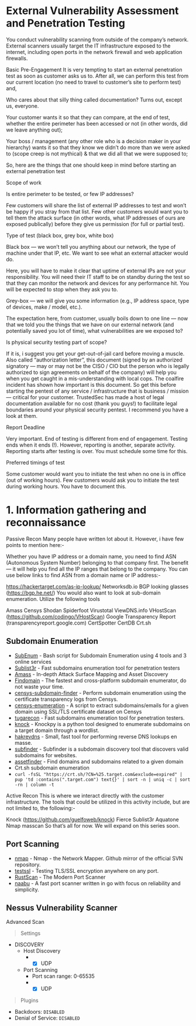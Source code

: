 # External Vulnerability Assessment and Penetration Testing
You conduct vulnerability scanning from  outside of the company’s network. External scanners usually target the IT infrastructure exposed to the internet, including open ports in the network firewall and web application firewalls.

Basic Pre-Engagement
It is very tempting to start an external penetration test as soon as customer asks us to. After all, we can perform this test from our current location (no need to travel to customer’s site to perform test) and,

Who cares about that silly thing called documentation? Turns out, except us, everyone.

Your customer wants it so that they can compare, at the end of test, whether the entire perimeter has been accessed or not (in other words, did we leave anything out);

Your boss / management (any other role who is a decision maker in your hierarchy) wants it so that they know we didn’t do more than we were asked to (scope creep is not mythical) & that we did all that we were supposed to;

So, here are the things that one should keep in mind before starting an external penetration test

Scope of work

Is entire perimeter to be tested, or few IP addresses?

Few customers will share the list of external IP addresses to test and won’t be happy if you stray from that list. Few other customers would want you to tell them the attack surface (in other words, what IP addresses of ours are exposed publically) before they give us permission (for full or partial test).

Type of test (black box, grey box, white box)

Black box — we won’t tell you anything about our network, the type of machine under that IP, etc. We want to see what an external attacker would do.

Here, you will have to make it clear that uptime of external IPs are not your responsibility. You will need their IT staff to be on standby during the test so that they can monitor the network and devices for any performance hit. You will be expected to stop when they ask you to.

Grey-box — we will give you some information (e.g., IP address space, type of devices, make / model, etc.).

The expectation here, from customer, usually boils down to one line — now that we told you the things that we have on our external network (and potentially saved you lot of time), what vulnerabilities are we exposed to?

Is physical security testing part of scope?

If it is, i suggest you get your get-out-of-jail card before moving a muscle. Also called “authorization letter”, this document (signed by an authorized signatory — may or may not be the CISO / CIO but the person who is legally authorized to sign agreements on behalf of the company) will help you when you get caught in a mis-understanding with local cops. The coalfire incident has shown how important is this document. So get this before starting the pentest of any service / infrastructure that is business / mission — critical for your customer. TrustedSec has made a host of legal documentation available for no cost (thank you guys!) to facilitate legal boundaries around your physical security pentest. I recommend you have a look at them.


Report Deadline

Very important. End of testing is different from end of engagement. Testing ends when it ends (!). However, reporting is another, separate activity. Reporting starts after testing is over. You must schedule some time for this.

Preferred timings of test

Some customer would want you to initiate the test when no one is in office (out of working hours). Few customers would ask you to initiate the test during working hours. You have to document this.

# 1. Information gathering and reconnaissance

Passive Recon
Many people have written lot about it. However, i have few points to mention here:-

Whether you have IP address or a domain name, you need to find ASN (Autonomous System Number) belonging to that company first. The benefit — it will help you find all the IP ranges that belong to the company. You can use below links to find ASN from a domain name or IP address:-

https://hackertarget.com/as-ip-lookup/
Networksdb.io
BGP looking glasses (https://bgp.he.net/)
You would also want to look at sub-domain enumeration. Utilize the following tools

Amass
Censys
Shodan
Spiderfoot
Virustotal
ViewDNS.info
VHostScan (https://github.com/codingo/VHostScan)
Google Transparency Report (transparencyreport.google.com)
CertSpotter
CertDB
Crt.sh

## Subdomain Enumeration

- [SubEnum](https://github.com/bing0o/SubEnum) - Bash script for Subdomain Enumeration using 4 tools and 3 online services
- [Sublist3r](https://github.com/aboul3la/Sublist3r) - Fast subdomains enumeration tool for penetration testers
- [Amass](https://github.com/OWASP/Amass) - In-depth Attack Surface Mapping and Asset Discovery
- [Findomain](https://github.com/Findomain/Findomain) - The fastest and cross-platform subdomain enumerator, do not waste your time.
- [censys-subdomain-finder](https://github.com/christophetd/censys-subdomain-finder) - Perform subdomain enumeration using the certificate transparency logs from Censys.
- [censys-enumeration](https://github.com/0xbharath/censys-enumeration) - A script to extract subdomains/emails for a given domain using SSL/TLS certificate dataset on Censys
- [tugarecon](https://github.com/LordNeoStark/tugarecon) - Fast subdomains enumeration tool for penetration testers.
- [knock](https://github.com/guelfoweb/knock) - Knockpy is a python tool designed to enumerate subdomains on a target domain through a wordlist.
- [hakrevdns](https://github.com/hakluke/hakrevdns) - Small, fast tool for performing reverse DNS lookups en masse.
- [subfinder](https://github.com/projectdiscovery/subfinder) - Subfinder is a subdomain discovery tool that discovers valid subdomains for websites.
- [assetfinder](https://github.com/tomnomnom/assetfinder) - Find domains and subdomains related to a given domain
- Crt.sh subdomain enumeration
- ```curl -fsSL "https://crt.sh/?CN=%25.target.com&exclude=expired" | pup 'td :contains(".target.com") text{}' | sort -n | uniq -c | sort -rn | column -t```


Active Recon
This is where we interact directly with the customer infrastructure. The tools that could be utilized in this activity include, but are not limited to, the following:-

Knock (https://github.com/guelfoweb/knock)
Fierce
Sublist3r
Aquatone
Nmap
masscan
So that’s all for now. We will expand on this series soon.


## Port Scanning

- [nmap](https://github.com/nmap/nmap) - Nmap - the Network Mapper. Github mirror of the official SVN repository.
- [testssl](https://github.com/drwetter/testssl.sh) - Testing TLS/SSL encryption anywhere on any port.
- [RustScan](https://github.com/RustScan/RustScan) - The Modern Port Scanner
- [naabu](https://github.com/projectdiscovery/naabu) - A fast port scanner written in go with focus on reliability and simplicity.

## Nessus Vulnerability Scanner

Advanced Scan 
> Settings
  - DISCOVERY
    - Host Discovery
      -  - [x] UDP
     
    - Port Scanning
      - Port scan range: 0-65535
      -  - [x] UDP
     
> Plugins
  - Backdoors: `DISABLED`
  - Denial of Service: `DISABLED`

